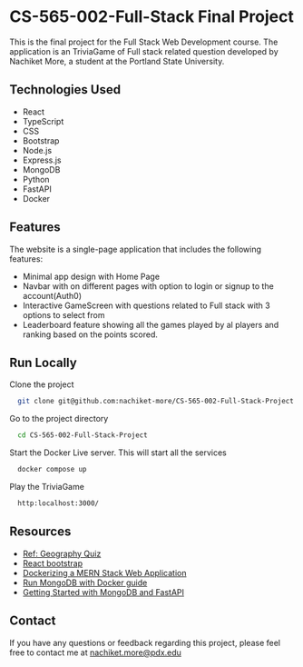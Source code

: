 
# CS-565-002-Full-Stack Final Project

This is the final project for the Full Stack Web Development course. The application is an TriviaGame of Full stack related question developed by Nachiket More, a student at the Portland State University.

## Technologies Used

 - React
 - TypeScript
 - CSS
 - Bootstrap
 - Node.js
 - Express.js
 - MongoDB
 - Python
 - FastAPI
 - Docker


## Features
The website is a single-page application that includes the following features:

- Minimal app design with Home Page  
- Navbar with on different pages with option to login or signup to the account(Auth0)
- Interactive GameScreen with questions related to Full stack with 3 options to select from
- Leaderboard feature showing all the games played by al players and ranking based on the points scored.


## Run Locally

Clone the project

```bash
  git clone git@github.com:nachiket-more/CS-565-002-Full-Stack-Project.git
```

Go to the project directory

```bash
  cd CS-565-002-Full-Stack-Project
```


Start the Docker Live server. This will start all the services

```bash
  docker compose up
```
Play the TriviaGame

```bash
  http:localhost:3000/
```



## Resources
- [Ref: Geography Quiz](https://quiz-app-gneng.vercel.app/)
- [React bootstrap](https://react-bootstrap.netlify.app/)
- [Dockerizing a MERN Stack Web Application](https://medium.com/mozilla-club-bbsr/dockerizing-a-mern-stack-web-application-ebf78babf136)
- [Run MongoDB with Docker guide](https://geshan.com.np/blog/2023/03/mongodb-docker-compose/)
- [Getting Started with MongoDB and FastAPI](https://www.mongodb.com/developer/languages/python/python-quickstart-fastapi/)





## Contact

If you have any questions or feedback regarding this project, please feel free to contact me at nachiket.more@pdx.edu
